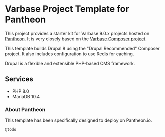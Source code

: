# Varbase Project Template for Pantheon

This project provides a starter kit for Varbase 9.0.x projects hosted on [Pantheon](https://pantheon.io). It
is very closely based on the [Varbase Composer project](https://github.com/Vardot/varbase-project).

This template builds Drupal 8 using the "Drupal Recommended" Composer project. It also includes configuration to use Redis for caching.

Drupal is a flexible and extensible PHP-based CMS framework.

## Services

- PHP 8.0
- MariaDB 10.4

### About Pantheon

This template has been specifically designed to deploy on Pantheon.io.

`@todo`
